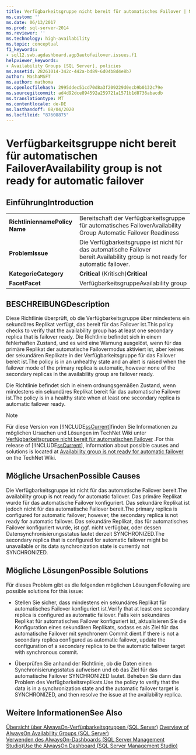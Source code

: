 ```yaml
---
title: Verfügbarkeitsgruppe nicht bereit für automatisches Failover | Microsoft-Dokumentation
ms.custom: ''
ms.date: 06/13/2017
ms.prod: sql-server-2014
ms.reviewer: ''
ms.technology: high-availability
ms.topic: conceptual
f1_keywords:
- sql12.swb.agdashboard.agp3autofailover.issues.f1
helpviewer_keywords:
- Availability Groups [SQL Server], policies
ms.assetid: 28261014-342c-442a-bd89-6d04b8d4e8b7
author: MashaMSFT
ms.author: mathoma
ms.openlocfilehash: 2995ddec51cd70d8a3f209229d0ecb9b0132c79e
ms.sourcegitcommit: ad4d92dce894592a259721a1571b1d8736abacdb
ms.translationtype: MT
ms.contentlocale: de-DE
ms.lasthandoff: 08/04/2020
ms.locfileid: "87608875"
---
```

# <a name="availability-group-is-not-ready-for-automatic-failover"></a><span data-ttu-id="1287c-102">Verfügbarkeitsgruppe nicht bereit für automatischen Failover</span><span class="sxs-lookup"><span data-stu-id="1287c-102">Availability group is not ready for automatic failover</span></span>
    
## <a name="introduction"></a><span data-ttu-id="1287c-103">Einführung</span><span class="sxs-lookup"><span data-stu-id="1287c-103">Introduction</span></span>  
  
|||  
|-|-|  
|<span data-ttu-id="1287c-104">**Richtlinienname**</span><span class="sxs-lookup"><span data-stu-id="1287c-104">**Policy Name**</span></span>|<span data-ttu-id="1287c-105">Bereitschaft der Verfügbarkeitsgruppe für automatisches Failover</span><span class="sxs-lookup"><span data-stu-id="1287c-105">Availability Group Automatic Failover Readiness</span></span>|  
|<span data-ttu-id="1287c-106">**Problem**</span><span class="sxs-lookup"><span data-stu-id="1287c-106">**Issue**</span></span>|<span data-ttu-id="1287c-107">Die Verfügbarkeitsgruppe ist nicht für das automatische Failover bereit.</span><span class="sxs-lookup"><span data-stu-id="1287c-107">Availability group is not ready for automatic failover.</span></span>|  
|<span data-ttu-id="1287c-108">**Kategorie**</span><span class="sxs-lookup"><span data-stu-id="1287c-108">**Category**</span></span>|<span data-ttu-id="1287c-109">**Critical** (Kritisch)</span><span class="sxs-lookup"><span data-stu-id="1287c-109">**Critical**</span></span>|  
|<span data-ttu-id="1287c-110">**Facet**</span><span class="sxs-lookup"><span data-stu-id="1287c-110">**Facet**</span></span>|<span data-ttu-id="1287c-111">Verfügbarkeitsgruppe</span><span class="sxs-lookup"><span data-stu-id="1287c-111">Availability group</span></span>|  
  
## <a name="description"></a><span data-ttu-id="1287c-112">BESCHREIBUNG</span><span class="sxs-lookup"><span data-stu-id="1287c-112">Description</span></span>  
 <span data-ttu-id="1287c-113">Diese Richtlinie überprüft, ob die Verfügbarkeitsgruppe über mindestens ein sekundäres Replikat verfügt, das bereit für das Failover ist.</span><span class="sxs-lookup"><span data-stu-id="1287c-113">This policy checks to verify that the availability group has at least one secondary replica that is failover ready.</span></span> <span data-ttu-id="1287c-114">Die Richtlinie befindet sich in einem fehlerhaften Zustand, und es wird eine Warnung ausgelöst, wenn für das primäre Replikat der automatische Failovermodus aktiviert ist, aber keines der sekundären Replikate in der Verfügbarkeitsgruppe für das Failover bereit ist.</span><span class="sxs-lookup"><span data-stu-id="1287c-114">The policy is in an unhealthy state and an alert is raised when the failover mode of the primary replica is automatic, however none of the secondary replicas in the availability group are failover ready.</span></span>  
  
 <span data-ttu-id="1287c-115">Die Richtlinie befindet sich in einem ordnungsgemäßen Zustand, wenn mindestens ein sekundäres Replikat bereit für das automatische Failover ist.</span><span class="sxs-lookup"><span data-stu-id="1287c-115">The policy is in a healthy state when at least one secondary replica is automatic failover ready.</span></span>  
  
> [!NOTE]  
>  <span data-ttu-id="1287c-116">Für diese Version von [!INCLUDE[ssCurrent](../../../includes/sscurrent-md.md)]finden Sie Informationen zu möglichen Ursachen und Lösungen im TechNet Wiki unter [Verfügbarkeitsgruppe nicht bereit für automatischen Failover](https://go.microsoft.com/fwlink/p/?LinkId=220851) .</span><span class="sxs-lookup"><span data-stu-id="1287c-116">For this release of [!INCLUDE[ssCurrent](../../../includes/sscurrent-md.md)], information about possible causes and solutions is located at [Availability group is not ready for automatic failover](https://go.microsoft.com/fwlink/p/?LinkId=220851) on the TechNet Wiki.</span></span>  
  
## <a name="possible-causes"></a><span data-ttu-id="1287c-117">Mögliche Ursachen</span><span class="sxs-lookup"><span data-stu-id="1287c-117">Possible Causes</span></span>  
 <span data-ttu-id="1287c-118">Die Verfügbarkeitsgruppe ist nicht für das automatische Failover bereit.</span><span class="sxs-lookup"><span data-stu-id="1287c-118">The availability group is not ready for automatic failover.</span></span> <span data-ttu-id="1287c-119">Das primäre Replikat wurde für das automatische Failover konfiguriert. Das sekundäre Replikat ist jedoch nicht für das automatische Failover bereit.</span><span class="sxs-lookup"><span data-stu-id="1287c-119">The primary replica is configured for automatic failover; however, the secondary replica is not ready for automatic failover.</span></span> <span data-ttu-id="1287c-120">Das sekundäre Replikat, das für automatisches Failover konfiguriert wurde, ist ggf. nicht verfügbar, oder dessen Datensynchronisierungsstatus lautet derzeit SYNCHRONIZED.</span><span class="sxs-lookup"><span data-stu-id="1287c-120">The secondary replica that is configured for automatic failover might be unavailable or its data synchronization state is currently not SYNCHRONIZED.</span></span>  
  
## <a name="possible-solutions"></a><span data-ttu-id="1287c-121">Mögliche Lösungen</span><span class="sxs-lookup"><span data-stu-id="1287c-121">Possible Solutions</span></span>  
 <span data-ttu-id="1287c-122">Für dieses Problem gibt es die folgenden möglichen Lösungen:</span><span class="sxs-lookup"><span data-stu-id="1287c-122">Following are possible solutions for this issue:</span></span>  
  
-   <span data-ttu-id="1287c-123">Stellen Sie sicher, dass mindestens ein sekundäres Replikat für automatisches Failover konfiguriert ist.</span><span class="sxs-lookup"><span data-stu-id="1287c-123">Verify that at least one secondary replica is configured as automatic failover.</span></span> <span data-ttu-id="1287c-124">Falls kein sekundäres Replikat für automatisches Failover konfiguriert ist, aktualisieren Sie die Konfiguration eines sekundären Replikats, sodass es als Ziel für das automatische Failover mit synchronem Commit dient.</span><span class="sxs-lookup"><span data-stu-id="1287c-124">If there is not a secondary replica configured as automatic failover, update the configuration of a secondary replica to be the automatic failover target with synchronous commit.</span></span>  
  
-   <span data-ttu-id="1287c-125">Überprüfen Sie anhand der Richtlinie, ob die Daten einen Synchronisierungsstatus aufweisen und ob das Ziel für das automatische Failover SYNCHRONIZED lautet. Beheben Sie dann das Problem des Verfügbarkeitsreplikats.</span><span class="sxs-lookup"><span data-stu-id="1287c-125">Use the policy to verify that the data is in a synchronization state and the automatic failover target is SYNCHRONIZED, and then resolve the issue at the availability replica.</span></span>  
  
## <a name="see-also"></a><span data-ttu-id="1287c-126">Weitere Informationen</span><span class="sxs-lookup"><span data-stu-id="1287c-126">See Also</span></span>  
 <span data-ttu-id="1287c-127">[Übersicht über AlwaysOn-Verfügbarkeitsgruppen &#40;SQL Server&#41;](overview-of-always-on-availability-groups-sql-server.md) </span><span class="sxs-lookup"><span data-stu-id="1287c-127">[Overview of AlwaysOn Availability Groups &#40;SQL Server&#41;](overview-of-always-on-availability-groups-sql-server.md) </span></span>  
 [<span data-ttu-id="1287c-128">Verwenden des AlwaysOn-Dashboards &#40;SQL Server Management Studio&#41;</span><span class="sxs-lookup"><span data-stu-id="1287c-128">Use the AlwaysOn Dashboard &#40;SQL Server Management Studio&#41;</span></span>](use-the-always-on-dashboard-sql-server-management-studio.md)  
  
  
